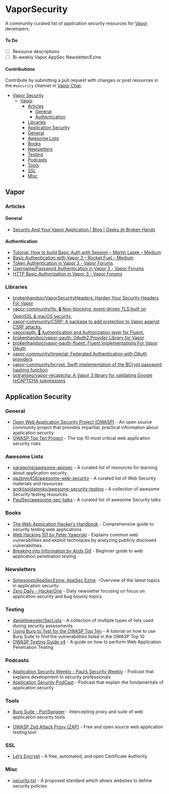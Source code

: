 # VaporSecurity
A community curated list of application security resources for [Vapor](https://vapor.codes) developers. 

#### To Do
- [ ] Resource descriptions
- [ ] Bi-weekly Vapor AppSec Newsletter/Ezine

#### Contributions
Contribute by submitting a pull request with changes or post resources in the `#security` channel in [Vapor Chat](https://discord.gg/BnXmVGA). 

- [Vapor Security](#vapor-security)
  - [Vapor](#vapor)
	  - [Articles](#articles)
		  - [General](#general)
		  - [Authentication](#authentication)
	  - [Libraries](#libraries)
	- [Application Security](#application-security)
    - [General](#general)
    - [Awesome Lists](#awesome-lists)
    - [Books](#books)
    - [Newsletters](#newsletters)
    - [Testing](#testing)
    - [Podcasts](#podcasts)
    - [Tools](#tools)
    - [SSL](#ssl)
    - [Misc](#misc)

## Vapor
### Articles
#### General
- [Security And Your Vapor Application | Blog | Geeks @ Broken Hands](https://geeks.brokenhands.io/blog/posts/security-and-your-vapor-application)
#### Authentication
- [Tutorial: How to build Basic Auth with Session – Martin Lasek – Medium](https://medium.com/@martinlasek/tutorial-how-to-build-basic-auth-with-session-5de3fa9df3b8)
- [Basic Authentication with Vapor 3 – Rocket Fuel – Medium](https://medium.com/rocket-fuel/basic-authentication-with-vapor-3-c074376256c3)
- [Token Authentication in Vapor 3 - Vapor Forums](https://www.vaporforums.io/thread/44)
- [Username/Password Authentication in Vapor 3 - Vapor Forums](https://www.vaporforums.io/thread/43)
- [HTTP Basic Authorization in Vapor 3 - Vapor Forums](https://www.vaporforums.io/thread/41)

### Libraries
- [brokenhandsio/VaporSecurityHeaders: Harden Your Security Headers For Vapor](http://github.com/brokenhandsio/VaporSecurityHeaders)
- [vapor-community/tls: 🔒 Non-blocking, event-driven TLS built on OpenSSL & macOS security.](https://github.com/vapor-community/tls)
- [vapor-community/CSRF: A package to add protection to Vapor against CSRF attacks.](https://github.com/vapor-community/CSRF)
- [vapor/auth: 👤 Authentication and Authorization layer for Fluent.](https://github.com/vapor/auth)
- [brokenhandsio/vapor-oauth: OAuth2 Provider Library for Vapor](https://github.com/brokenhandsio/vapor-oauth)
- [brokenhandsio/vapor-oauth-fluent: Fluent Implementations For Vapor OAuth](https://github.com/brokenhandsio/vapor-oauth-fluent)
- [vapor-community/Imperial: Federated Authentication with OAuth providers](https://github.com/vapor-community/Imperial)
- [vapor-community/bcrypt: Swift implementation of the BCrypt password hashing function](https://github.com/vapor-community/bcrypt)
- [gotranseo/vapor-recaptcha: A Vapor 3 library for validating Google reCAPTCHA submissions](https://github.com/gotranseo/vapor-recaptcha)

## Application Security
### General
- [Open Web Application Security Project (OWASP)](https://www.owasp.org/) - An open source community project that provides impartial, practical information about application security
- [OWASP Top Ten Project](https://www.owasp.org/index.php/Category:OWASP_Top_Ten_Project) -  The top 10 most critical web application security risks

### Awesome Lists 
- [paragonie/awesome-appsec](https://github.com/paragonie/awesome-appsec) - A curated list of resources for learning about application security
- [qazbnm456/awesome-web-security](https://github.com/qazbnm456/awesome-web-security/) - A curated list of Web Security materials and resources
- [andriisoldatenko/awesome-security-testing](https://github.com/andriisoldatenko/awesome-security-testing) - A collection of awesome Security testing resources
- [PaulSec/awesome-sec-talks](https://github.com/PaulSec/awesome-sec-talks) - A curated list of awesome Security talks

### Books
- [The Web Application Hacker’s Handbook](http://mdsec.net/wahh/) - Comprehensive guide to security testing web applications
- [Web Hacking 101 by Peter Yaworski](https://leanpub.com/web-hacking-101) - Explains common web vulnerabilities and exploit techniques by analyzing publicly disclosed vulnerabilities. 
- [Breaking into Information by Andy Gill](https://leanpub.com/ltr101-breaking-into-infosec) - Beginner guide to web application penetration testing

### Newsletters
- [Simpsonpt/AppSecEzine: AppSec Ezine](https://github.com/Simpsonpt/AppSecEzine/) - Overview of the latest topics in application security
- [Zero Daily - HackerOne](https://www.hackerone.com/zerodaily) - Daily newsletter focusing on focus on application security and bug bounty topics

### Testing
- [danielmiessler/SecLists](https://github.com/danielmiessler/SecLists) - A collection of multiple types of lists used during security assessments
- [Using Burp to Test for the OWASP Top Ten](https://support.portswigger.net/customer/portal/articles/1969845-using-burp-to-test-for-the-owasp-top-ten) - A tutorial on how to use Burp Suite to find the vulnerabilities listed in the OWASP Top 10
- [OWASP Testing Guide v4](https://www.owasp.org/index.php/OWASP_Testing_Guide_v4_Table_of_Contents) - A guide on how to perform Web Application Penetration Testing

### Podcasts
- [Application Security Weekly - Paul’s Security Weekly](https://wiki.securityweekly.com/Application_Security_Weekly_Show_Notes) - Podcast that explains development to security professionals
- [Application Security PodCast](https://www.appsecpodcast.org/) - Podcast that explain the fundamentals of application security 

### Tools
- [Burp Suite - PortSwigger](https://portswigger.net) - Intercepting proxy and suite of web application security tools
* [OWASP Zed Attack Proxy (ZAP)](https://www.owasp.org/index.php/ZAP) - Free and open source web application testing tool

### SSL
* [Let’s Encrypt](https://letsencrypt.org/) - A free, automated, and open Certificate Authority.

### Misc
* [security.txt](https://securitytxt.org/) - A proposed standard which allows websites to define security policies